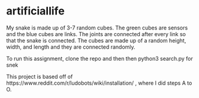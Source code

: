 # artificiallife


<p> My snake is made up of 3-7 random cubes. The green cubes are sensors and the blue cubes are links. The joints are connected after every link so that the snake is connected. The cubes are made up of a random height, width, and length and they are connected randomly.  </p>

<p> To run this assignment, clone the repo and then then python3 search.py for snek</p>

<p> This project is based off of https://www.reddit.com/r/ludobots/wiki/installation/ , where I did steps A to O. </p>